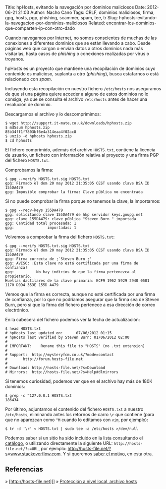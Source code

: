 Title: hpHosts, evitando la navegación por dominios maliciosos
Date: 2012-06-21 21:03
Author: Nacho Cano
Tags: CRLF, dominios maliciosos, firma, gpg, hosts, pgp, phishing, scammer, spam, tee, tr
Slug: hphosts-evitando-la-navegacion-por-dominios-maliciosos
Related: encontrar-los-dominios-que-comparten-ip-con-otro-dado

Cuando navegamos por Internet, no somos conscientes de muchas de las
conexiones a diferentes dominios que se están llevando a cabo. Desde
páginas web que cargan o envían datos a otros dominios nada más
visitarlas, hasta casos de _phishing_ o conexiones realizadas por virus
o troyanos.

hpHosts es un proyecto que mantiene una recopilación de dominios cuyo
contenido es malicioso, suplanta a otro (_phishing_), busca estafarnos o
está relacionado con _spam_.

Incluyendo esta recopilación en nuestro fichero `/etc/hosts` nos
aseguramos de que si una página quiere acceder a alguno de estos
dominios no lo consiga, ya que se consulta el archivo `/etc/hosts` antes
de hacer una resolución de dominio.

Descargamos el archivo y lo descomprimimos:

    $ wget http://support.it-mate.co.uk/downloads/hphosts.zip
    $ md5sum hphosts.zip
    85b34ff1f7803bf6e4a314eaa4f02ac8
    $ unzip -d hphosts hphosts.zip
    $ cd hphosts

El fichero comprimido, además del archivo `HOSTS.txt`, contiene la
licencia de usuario, un fichero con información relativa al proyecto y
una firma PGP del fichero `HOSTS.txt`.

Comprobamos la firma:

    $ gpg --verify HOSTS.txt.sig HOSTS.txt
    gpg: Firmado el dom 20 may 2012 21:35:05 CEST usando clave DSA ID 155DA479
    gpg: Imposible comprobar la firma: Clave pública no encontrada

Si no puede comprobar la firma porque no tenemos la clave, la
importamos:

    $ gpg --recv-keys 155DA479
    gpg: solicitando clave 155DA479 de hkp servidor keys.gnupg.net
    gpg: clave 155DA479: clave pública "Steven Burn " importada
    gpg: Cantidad total procesada: 1
    gpg:               importadas: 1

Volvemos a comprobar la firma del fichero `HOSTS.txt`:

    $ gpg --verify HOSTS.txt.sig HOSTS.txt
    gpg: Firmado el dom 20 may 2012 21:35:05 CEST usando clave DSA ID 155DA479
    gpg: Firma correcta de ;`Steven Burn ;'
    gpg: AVISO: ¡Esta clave no está certificada por una firma de confianza!
    gpg:          No hay indicios de que la firma pertenezca al propietario.
    Huellas dactilares de la clave primaria: ECF9 1962 5929 2940 0501  1170 D0D4 353E 155D A479

Vemos que la firma es correcta, aunque no esté certificada por una firma
de confianza, por lo que no podríamos asegurar que la firma sea de
Steven Burn, pero sí que la firma del fichero pertenece a esa dirección
de correo electrónico.

En la cabecera del fichero podemos ver la fecha de actualización:

    $ head HOSTS.txt
    # hpHosts last updated on:      07/06/2012 01:15
    # hpHosts last verified by Steven Burn: 01/06/2012 02:00
    #
    # IMPORTANT:    Rename this file to "HOSTS" (no .txt extension)
    #
    # Support:  http://mysteryfcm.co.uk/?mode=contact
    #       http://forum.hosts-file.net
    #
    # Download: http://hosts-file.net/?s=Download
    # Mirrors:  http://hosts-file.net/?s=Help#dlmirrors

Si tenemos curiosidad, podemos ver que en el archivo hay más de 180K
dominios:

    $ grep -c ^127.0.0.1 HOSTS.txt
    186434

Por último, adjuntamos el contenido del fichero `HOSTS.txt` a nuestro
`/etc/hosts`, eliminando antes los retornos de carro `\r` que contiene
(para que no aparezcan como `^M` cuando lo editamos con `vim`, por
ejemplo):

    $ tr -d '\r' < HOSTS.txt | sudo tee -a /etc/hosts >/dev/null

Podemos saber si un sitio ha sido incluido en la lista consultando el
[catálogo][], o utilizando directamente la siguiente URL:
`http://hosts-file.net/?s=URL`, por ejemplo:
<http://hosts-file.net/?s=www.stackoverflow.com>. Y si queremos [saber
el motivo][], en esta otra.

Referencias
-----------

» [http://hosts-file.net][]
» [Protección a nivel local, archivo hosts][]

  [catálogo]: http://hosts-file.net/?s=Browse
    "catálogo"
  [saber el motivo]: http://hosts-file.net/?s=classifications
    "saber el motivo"
  [http://hosts-file.net]: http://hosts-file.net/
    "http://hosts-file.net"
  [Protección a nivel local, archivo hosts]: http://www.flu-project.com/proteccion-a-nivel-local-archivo-hosts.html
    "Protección a nivel local, archivo hosts"
